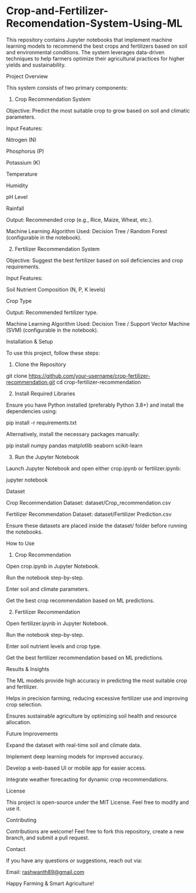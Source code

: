 # Crop-and-Fertilizer-Recomendation-System-Using-ML

This repository contains Jupyter notebooks that implement machine learning models to recommend the best crops and fertilizers based on soil and environmental conditions. The system leverages data-driven techniques to help farmers optimize their agricultural practices for higher yields and sustainability.

Project Overview

This system consists of two primary components:

1. Crop Recommendation System

Objective: Predict the most suitable crop to grow based on soil and climatic parameters.

Input Features:

Nitrogen (N)

Phosphorus (P)

Potassium (K)

Temperature

Humidity

pH Level

Rainfall

Output: Recommended crop (e.g., Rice, Maize, Wheat, etc.).

Machine Learning Algorithm Used: Decision Tree / Random Forest (configurable in the notebook).

2. Fertilizer Recommendation System

Objective: Suggest the best fertilizer based on soil deficiencies and crop requirements.

Input Features:

Soil Nutrient Composition (N, P, K levels)

Crop Type

Output: Recommended fertilizer type.

Machine Learning Algorithm Used: Decision Tree / Support Vector Machine (SVM) (configurable in the notebook).

Installation & Setup

To use this project, follow these steps:

1. Clone the Repository

  git clone https://github.com/your-username/crop-fertilizer-recommendation.git
  cd crop-fertilizer-recommendation

2. Install Required Libraries

Ensure you have Python installed (preferably Python 3.8+) and install the dependencies using:

pip install -r requirements.txt

Alternatively, install the necessary packages manually:

pip install numpy pandas matplotlib seaborn scikit-learn

3. Run the Jupyter Notebook

Launch Jupyter Notebook and open either crop.ipynb or fertilizer.ipynb:

jupyter notebook

Dataset

Crop Recommendation Dataset: dataset/Crop_recommendation.csv

Fertilizer Recommendation Dataset: dataset/Fertilizer Prediction.csv

Ensure these datasets are placed inside the dataset/ folder before running the notebooks.

How to Use

1. Crop Recommendation

Open crop.ipynb in Jupyter Notebook.

Run the notebook step-by-step.

Enter soil and climate parameters.

Get the best crop recommendation based on ML predictions.

2. Fertilizer Recommendation

Open fertilizer.ipynb in Jupyter Notebook.

Run the notebook step-by-step.

Enter soil nutrient levels and crop type.

Get the best fertilizer recommendation based on ML predictions.

Results & Insights

The ML models provide high accuracy in predicting the most suitable crop and fertilizer.

Helps in precision farming, reducing excessive fertilizer use and improving crop selection.

Ensures sustainable agriculture by optimizing soil health and resource allocation.

Future Improvements

Expand the dataset with real-time soil and climate data.

Implement deep learning models for improved accuracy.

Develop a web-based UI or mobile app for easier access.

Integrate weather forecasting for dynamic crop recommendations.

License

This project is open-source under the MIT License. Feel free to modify and use it.

Contributing

Contributions are welcome! Feel free to fork this repository, create a new branch, and submit a pull request.

Contact

If you have any questions or suggestions, reach out via:

Email: rashwanth89@gmail.com


Happy Farming & Smart Agriculture!
